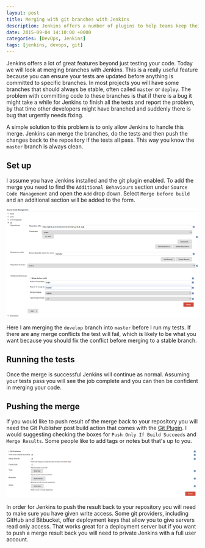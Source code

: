 ```yaml
---
layout: post
title: Merging with git branches with Jenkins
description: Jenkins offers a number of plugins to help teams keep their stable branches stable. Here's how to set it up
date: 2015-09-04 14:10:00 +0000
categories: [DevOps, Jenkins]
tags: [jenkins, devops, git]
---
```


Jenkins offers a lot of great features beyond just testing your code. Today we will look at merging branches with Jenkins. This is a really useful feature because you can ensure your tests are updated before anything is committed to specific branches. In most projects you will have some branches that should always be stable, often called `master` or `deploy`. The problem with committing code to these branches is that if there is a bug it might take a while for Jenkins to finish all the tests and report the problem, by that time other developers might have branched and suddenly there is bug that urgently needs fixing.

A simple solution to this problem is to only allow Jenkins to handle this merge. Jenkins can merge the branches, do the tests and then push the changes back to the repository if the tests all pass. This way you know the `master` branch is always clean.

## Set up

I assume you have Jenkins installed and the git plugin enabled. To add the merge you need to find the `Additional Behaviours` section under `Source Code Management` and open the `Add` drop down. Select `Merge before build` and an additional section will be added to the form.

![Jenkins source control during a merge](/assets/img/jenkins/jenkins_merge.png)

Here I am merging the `develop` branch into `master` before I run my tests. If there are any merge conflicts the test will fail, which is likely to be what you want because you should fix the conflict before merging to a stable branch.

## Running the tests

Once the merge is successful Jenkins will continue as normal. Assuming your tests pass you will see the job complete and you can then be confident in merging your code.

## Pushing the merge

If you would like to push result of the merge back to your repository you will need the Git Publisher post build action that comes with the [Git Plugin](https://wiki.jenkins-ci.org/display/JENKINS/Git+Plugin). I would suggesting checking the boxes for `Push Only If Build Succeeds` and `Merge Results`. Some people like to add tags or notes but that's up to you.

![Jenkins push merge result](/assets/img/jenkins/jenkins_push.png)

In order for Jenkins to push the result back to your repository you will need to make sure you have given write access. Some git providers, including GitHub and Bitbucket, offer deployment keys that allow you to give servers read only access. That works great for a deployment server but if you want to push a merge result back you will need to private Jenkins with a full user account.
